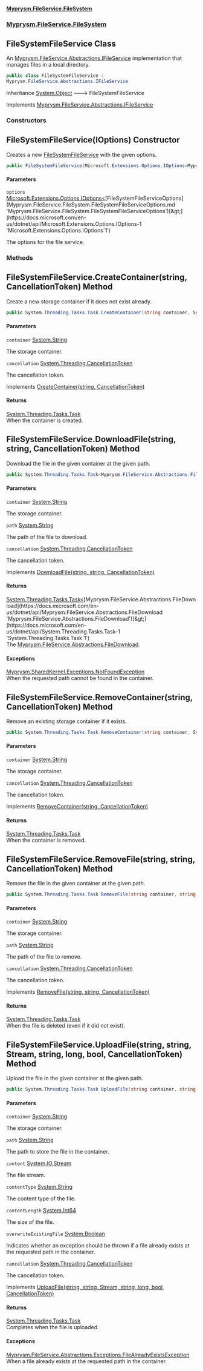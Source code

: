 #### [Myprysm.FileService.FileSystem](index.md 'index')
### [Myprysm.FileService.FileSystem](index.md#Myprysm.FileService.FileSystem 'Myprysm.FileService.FileSystem')

## FileSystemFileService Class

An [Myprysm.FileService.Abstractions.IFileService](https://docs.microsoft.com/en-us/dotnet/api/Myprysm.FileService.Abstractions.IFileService 'Myprysm.FileService.Abstractions.IFileService') implementation that manages files in a local directory.

```csharp
public class FileSystemFileService :
Myprysm.FileService.Abstractions.IFileService
```

Inheritance [System.Object](https://docs.microsoft.com/en-us/dotnet/api/System.Object 'System.Object') &#129106; FileSystemFileService

Implements [Myprysm.FileService.Abstractions.IFileService](https://docs.microsoft.com/en-us/dotnet/api/Myprysm.FileService.Abstractions.IFileService 'Myprysm.FileService.Abstractions.IFileService')
### Constructors

<a name='Myprysm.FileService.FileSystem.FileSystemFileService.FileSystemFileService(Microsoft.Extensions.Options.IOptions_Myprysm.FileService.FileSystem.FileSystemFileServiceOptions_)'></a>

## FileSystemFileService(IOptions<FileSystemFileServiceOptions>) Constructor

Creates a new [FileSystemFileService](Myprysm.FileService.FileSystem.FileSystemFileService.md 'Myprysm.FileService.FileSystem.FileSystemFileService') with the given options.

```csharp
public FileSystemFileService(Microsoft.Extensions.Options.IOptions<Myprysm.FileService.FileSystem.FileSystemFileServiceOptions> options);
```
#### Parameters

<a name='Myprysm.FileService.FileSystem.FileSystemFileService.FileSystemFileService(Microsoft.Extensions.Options.IOptions_Myprysm.FileService.FileSystem.FileSystemFileServiceOptions_).options'></a>

`options` [Microsoft.Extensions.Options.IOptions&lt;](https://docs.microsoft.com/en-us/dotnet/api/Microsoft.Extensions.Options.IOptions-1 'Microsoft.Extensions.Options.IOptions`1')[FileSystemFileServiceOptions](Myprysm.FileService.FileSystem.FileSystemFileServiceOptions.md 'Myprysm.FileService.FileSystem.FileSystemFileServiceOptions')[&gt;](https://docs.microsoft.com/en-us/dotnet/api/Microsoft.Extensions.Options.IOptions-1 'Microsoft.Extensions.Options.IOptions`1')

The options for the file service.
### Methods

<a name='Myprysm.FileService.FileSystem.FileSystemFileService.CreateContainer(string,System.Threading.CancellationToken)'></a>

## FileSystemFileService.CreateContainer(string, CancellationToken) Method

Create a new storage container if it does not exist already.

```csharp
public System.Threading.Tasks.Task CreateContainer(string container, System.Threading.CancellationToken cancellation=default(System.Threading.CancellationToken));
```
#### Parameters

<a name='Myprysm.FileService.FileSystem.FileSystemFileService.CreateContainer(string,System.Threading.CancellationToken).container'></a>

`container` [System.String](https://docs.microsoft.com/en-us/dotnet/api/System.String 'System.String')

The storage container.

<a name='Myprysm.FileService.FileSystem.FileSystemFileService.CreateContainer(string,System.Threading.CancellationToken).cancellation'></a>

`cancellation` [System.Threading.CancellationToken](https://docs.microsoft.com/en-us/dotnet/api/System.Threading.CancellationToken 'System.Threading.CancellationToken')

The cancellation token.

Implements [CreateContainer(string, CancellationToken)](https://docs.microsoft.com/en-us/dotnet/api/Myprysm.FileService.Abstractions.IFileService.CreateContainer#Myprysm_FileService_Abstractions_IFileService_CreateContainer_System_String,System_Threading_CancellationToken_ 'Myprysm.FileService.Abstractions.IFileService.CreateContainer(System.String,System.Threading.CancellationToken)')

#### Returns
[System.Threading.Tasks.Task](https://docs.microsoft.com/en-us/dotnet/api/System.Threading.Tasks.Task 'System.Threading.Tasks.Task')  
When the container is created.

<a name='Myprysm.FileService.FileSystem.FileSystemFileService.DownloadFile(string,string,System.Threading.CancellationToken)'></a>

## FileSystemFileService.DownloadFile(string, string, CancellationToken) Method

Download the file in the given container at the given path.

```csharp
public System.Threading.Tasks.Task<Myprysm.FileService.Abstractions.FileDownload> DownloadFile(string container, string path, System.Threading.CancellationToken cancellation=default(System.Threading.CancellationToken));
```
#### Parameters

<a name='Myprysm.FileService.FileSystem.FileSystemFileService.DownloadFile(string,string,System.Threading.CancellationToken).container'></a>

`container` [System.String](https://docs.microsoft.com/en-us/dotnet/api/System.String 'System.String')

The storage container.

<a name='Myprysm.FileService.FileSystem.FileSystemFileService.DownloadFile(string,string,System.Threading.CancellationToken).path'></a>

`path` [System.String](https://docs.microsoft.com/en-us/dotnet/api/System.String 'System.String')

The path of the file to download.

<a name='Myprysm.FileService.FileSystem.FileSystemFileService.DownloadFile(string,string,System.Threading.CancellationToken).cancellation'></a>

`cancellation` [System.Threading.CancellationToken](https://docs.microsoft.com/en-us/dotnet/api/System.Threading.CancellationToken 'System.Threading.CancellationToken')

The cancellation token.

Implements [DownloadFile(string, string, CancellationToken)](https://docs.microsoft.com/en-us/dotnet/api/Myprysm.FileService.Abstractions.IFileService.DownloadFile#Myprysm_FileService_Abstractions_IFileService_DownloadFile_System_String,System_String,System_Threading_CancellationToken_ 'Myprysm.FileService.Abstractions.IFileService.DownloadFile(System.String,System.String,System.Threading.CancellationToken)')

#### Returns
[System.Threading.Tasks.Task&lt;](https://docs.microsoft.com/en-us/dotnet/api/System.Threading.Tasks.Task-1 'System.Threading.Tasks.Task`1')[Myprysm.FileService.Abstractions.FileDownload](https://docs.microsoft.com/en-us/dotnet/api/Myprysm.FileService.Abstractions.FileDownload 'Myprysm.FileService.Abstractions.FileDownload')[&gt;](https://docs.microsoft.com/en-us/dotnet/api/System.Threading.Tasks.Task-1 'System.Threading.Tasks.Task`1')  
The [Myprysm.FileService.Abstractions.FileDownload](https://docs.microsoft.com/en-us/dotnet/api/Myprysm.FileService.Abstractions.FileDownload 'Myprysm.FileService.Abstractions.FileDownload').

#### Exceptions

[Myprysm.SharedKernel.Exceptions.NotFoundException](https://docs.microsoft.com/en-us/dotnet/api/Myprysm.SharedKernel.Exceptions.NotFoundException 'Myprysm.SharedKernel.Exceptions.NotFoundException')  
When the requested path cannot be found in the container.

<a name='Myprysm.FileService.FileSystem.FileSystemFileService.RemoveContainer(string,System.Threading.CancellationToken)'></a>

## FileSystemFileService.RemoveContainer(string, CancellationToken) Method

Remove an existing storage container if it exists.

```csharp
public System.Threading.Tasks.Task RemoveContainer(string container, System.Threading.CancellationToken cancellation=default(System.Threading.CancellationToken));
```
#### Parameters

<a name='Myprysm.FileService.FileSystem.FileSystemFileService.RemoveContainer(string,System.Threading.CancellationToken).container'></a>

`container` [System.String](https://docs.microsoft.com/en-us/dotnet/api/System.String 'System.String')

The storage container.

<a name='Myprysm.FileService.FileSystem.FileSystemFileService.RemoveContainer(string,System.Threading.CancellationToken).cancellation'></a>

`cancellation` [System.Threading.CancellationToken](https://docs.microsoft.com/en-us/dotnet/api/System.Threading.CancellationToken 'System.Threading.CancellationToken')

The cancellation token.

Implements [RemoveContainer(string, CancellationToken)](https://docs.microsoft.com/en-us/dotnet/api/Myprysm.FileService.Abstractions.IFileService.RemoveContainer#Myprysm_FileService_Abstractions_IFileService_RemoveContainer_System_String,System_Threading_CancellationToken_ 'Myprysm.FileService.Abstractions.IFileService.RemoveContainer(System.String,System.Threading.CancellationToken)')

#### Returns
[System.Threading.Tasks.Task](https://docs.microsoft.com/en-us/dotnet/api/System.Threading.Tasks.Task 'System.Threading.Tasks.Task')  
When the container is removed.

<a name='Myprysm.FileService.FileSystem.FileSystemFileService.RemoveFile(string,string,System.Threading.CancellationToken)'></a>

## FileSystemFileService.RemoveFile(string, string, CancellationToken) Method

Remove the file in the given container at the given path.

```csharp
public System.Threading.Tasks.Task RemoveFile(string container, string path, System.Threading.CancellationToken cancellation=default(System.Threading.CancellationToken));
```
#### Parameters

<a name='Myprysm.FileService.FileSystem.FileSystemFileService.RemoveFile(string,string,System.Threading.CancellationToken).container'></a>

`container` [System.String](https://docs.microsoft.com/en-us/dotnet/api/System.String 'System.String')

The storage container.

<a name='Myprysm.FileService.FileSystem.FileSystemFileService.RemoveFile(string,string,System.Threading.CancellationToken).path'></a>

`path` [System.String](https://docs.microsoft.com/en-us/dotnet/api/System.String 'System.String')

The path of the file to remove.

<a name='Myprysm.FileService.FileSystem.FileSystemFileService.RemoveFile(string,string,System.Threading.CancellationToken).cancellation'></a>

`cancellation` [System.Threading.CancellationToken](https://docs.microsoft.com/en-us/dotnet/api/System.Threading.CancellationToken 'System.Threading.CancellationToken')

The cancellation token.

Implements [RemoveFile(string, string, CancellationToken)](https://docs.microsoft.com/en-us/dotnet/api/Myprysm.FileService.Abstractions.IFileService.RemoveFile#Myprysm_FileService_Abstractions_IFileService_RemoveFile_System_String,System_String,System_Threading_CancellationToken_ 'Myprysm.FileService.Abstractions.IFileService.RemoveFile(System.String,System.String,System.Threading.CancellationToken)')

#### Returns
[System.Threading.Tasks.Task](https://docs.microsoft.com/en-us/dotnet/api/System.Threading.Tasks.Task 'System.Threading.Tasks.Task')  
When the file is deleted (even if it did not exist).

<a name='Myprysm.FileService.FileSystem.FileSystemFileService.UploadFile(string,string,System.IO.Stream,string,long,bool,System.Threading.CancellationToken)'></a>

## FileSystemFileService.UploadFile(string, string, Stream, string, long, bool, CancellationToken) Method

Upload the file in the given container at the given path.

```csharp
public System.Threading.Tasks.Task UploadFile(string container, string path, System.IO.Stream content, string contentType, long contentLength, bool overwriteExistingFile=false, System.Threading.CancellationToken cancellation=default(System.Threading.CancellationToken));
```
#### Parameters

<a name='Myprysm.FileService.FileSystem.FileSystemFileService.UploadFile(string,string,System.IO.Stream,string,long,bool,System.Threading.CancellationToken).container'></a>

`container` [System.String](https://docs.microsoft.com/en-us/dotnet/api/System.String 'System.String')

The storage container.

<a name='Myprysm.FileService.FileSystem.FileSystemFileService.UploadFile(string,string,System.IO.Stream,string,long,bool,System.Threading.CancellationToken).path'></a>

`path` [System.String](https://docs.microsoft.com/en-us/dotnet/api/System.String 'System.String')

The path to store the file in the container.

<a name='Myprysm.FileService.FileSystem.FileSystemFileService.UploadFile(string,string,System.IO.Stream,string,long,bool,System.Threading.CancellationToken).content'></a>

`content` [System.IO.Stream](https://docs.microsoft.com/en-us/dotnet/api/System.IO.Stream 'System.IO.Stream')

The file stream.

<a name='Myprysm.FileService.FileSystem.FileSystemFileService.UploadFile(string,string,System.IO.Stream,string,long,bool,System.Threading.CancellationToken).contentType'></a>

`contentType` [System.String](https://docs.microsoft.com/en-us/dotnet/api/System.String 'System.String')

The content type of the file.

<a name='Myprysm.FileService.FileSystem.FileSystemFileService.UploadFile(string,string,System.IO.Stream,string,long,bool,System.Threading.CancellationToken).contentLength'></a>

`contentLength` [System.Int64](https://docs.microsoft.com/en-us/dotnet/api/System.Int64 'System.Int64')

The size of the file.

<a name='Myprysm.FileService.FileSystem.FileSystemFileService.UploadFile(string,string,System.IO.Stream,string,long,bool,System.Threading.CancellationToken).overwriteExistingFile'></a>

`overwriteExistingFile` [System.Boolean](https://docs.microsoft.com/en-us/dotnet/api/System.Boolean 'System.Boolean')

Indicates whether an exception should be thrown if a file already exists at the requested path in the container.

<a name='Myprysm.FileService.FileSystem.FileSystemFileService.UploadFile(string,string,System.IO.Stream,string,long,bool,System.Threading.CancellationToken).cancellation'></a>

`cancellation` [System.Threading.CancellationToken](https://docs.microsoft.com/en-us/dotnet/api/System.Threading.CancellationToken 'System.Threading.CancellationToken')

The cancellation token.

Implements [UploadFile(string, string, Stream, string, long, bool, CancellationToken)](https://docs.microsoft.com/en-us/dotnet/api/Myprysm.FileService.Abstractions.IFileService.UploadFile#Myprysm_FileService_Abstractions_IFileService_UploadFile_System_String,System_String,System_IO_Stream,System_String,System_Int64,System_Boolean,System_Threading_CancellationToken_ 'Myprysm.FileService.Abstractions.IFileService.UploadFile(System.String,System.String,System.IO.Stream,System.String,System.Int64,System.Boolean,System.Threading.CancellationToken)')

#### Returns
[System.Threading.Tasks.Task](https://docs.microsoft.com/en-us/dotnet/api/System.Threading.Tasks.Task 'System.Threading.Tasks.Task')  
Completes when the file is uploaded.

#### Exceptions

[Myprysm.FileService.Abstractions.Exceptions.FileAlreadyExistsException](https://docs.microsoft.com/en-us/dotnet/api/Myprysm.FileService.Abstractions.Exceptions.FileAlreadyExistsException 'Myprysm.FileService.Abstractions.Exceptions.FileAlreadyExistsException')  
When a file already exists at the requested path in the container.